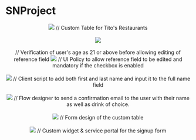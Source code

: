 # SNProject
<p align="center">
<img src="https://i.imgur.com/NBpV6yD.png"> 
// Custom Table for Tito's Restaurants
<br> 
<br> 
  
<img src="https://i.imgur.com/bmVEuI2.png"> 
<br> 
<br> 
 // Verification of user's age as 21 or above before allowing editing of reference field
  
<img src="https://i.imgur.com/Ty7N2oT.png"> 
// UI Policy to allow reference field to be edited and mandatory if the checkbox is enabled
<br> 
<br>   
<img src="https://i.imgur.com/Wk6yhGC.png"> 
// Client script to add both first and last name and input it to the full name field
 <br> 
<br>  
<img src="https://i.imgur.com/3F6RYV7.png"> 
// Flow designer to send a confirmation email to the user with their name as well as drink of choice.
 <br> 
<br>  
<img src="https://i.imgur.com/hQKXFdz.png"> 
// Form design of the custom table
<br> 
<br>  
<img src="https://i.imgur.com/OfhdU2q.png"> 
// Custom widget & service portal for the signup form
</p>
